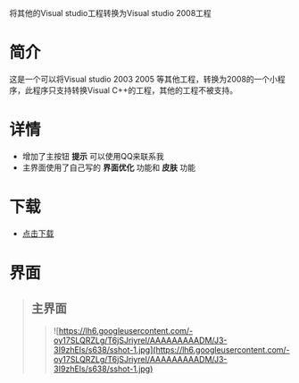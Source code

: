 将其他的Visual studio工程转换为Visual studio 2008工程

# 简介 #

这是一个可以将Visual studio 2003 2005 等其他工程，转换为2008的一个小程序，此程序只支持转换Visual C++的工程，其他的工程不被支持。


# 详情 #

  * 增加了主按钮 **提示** 可以使用QQ来联系我
  * 主界面使用了自己写的 **界面优化** 功能和 **皮肤** 功能

# 下载 #

  * [点击下载](http://code.google.com/p/mfc-project/downloads/detail?name=VS2008Converter.7z&can=2&q=#makechanges)

# 界面 #

> ## 主界面 ##
> > ![https://lh6.googleusercontent.com/-oy17SLQRZLg/T6jSJriyreI/AAAAAAAAADM/J3-3I9zhEIs/s638/sshot-1.jpg](https://lh6.googleusercontent.com/-oy17SLQRZLg/T6jSJriyreI/AAAAAAAAADM/J3-3I9zhEIs/s638/sshot-1.jpg)